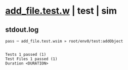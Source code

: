 # [add_file.test.w](../../../../../../examples/tests/sdk_tests/bucket/add_file.test.w) | test | sim

## stdout.log
```log
pass ─ add_file.test.wsim » root/env0/test:addObject
 
 
Tests 1 passed (1)
Test Files 1 passed (1)
Duration <DURATION>
```

